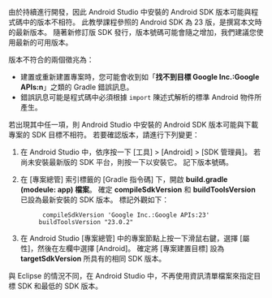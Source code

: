 由於持續進行開發，因此 Android Studio 中安裝的 Android SDK 版本可能與程式碼中的版本不相符。 此教學課程參照的 Android SDK 為 23 版，是撰寫本文時的最新版本。 隨著新修訂版 SDK 發行，版本號碼可能會隨之增加，我們建議您使用最新的可用版本。

版本不符合的兩個徵兆為：

- 建置或重新建置專案時，您可能會收到如「**找不到目標 Google Inc.:Google APIs:n**」之類的 Gradle 錯誤訊息。
- 錯誤訊息可能是程式碼中必須根據 `import` 陳述式解析的標準 Android 物件所產生。

若出現其中任一項，則 Android Studio 中安裝的 Android SDK 版本可能與下載專案的 SDK 目標不相符。 若要確認版本，請進行下列變更：

1. 在 Android Studio 中，依序按一下 [工具]  >  [Android]  >  [SDK 管理員]。 若尚未安裝最新版的 SDK 平台，則按一下以安裝它。 記下版本號碼。
2. 在 [專案總管] 索引標籤的 [Gradle 指令碼] 下，開啟 **build.gradle (modeule: app) 檔案**。 確定 **compileSdkVersion** 和 **buildToolsVersion** 已設為最新安裝的 SDK 版本。 標記外觀如下：

             compileSdkVersion 'Google Inc.:Google APIs:23'
            buildToolsVersion "23.0.2"
3. 在 Android Studio [專案總管] 中的專案節點上按一下滑鼠右鍵，選擇 [屬性]，然後在左欄中選擇 [Android]。 確定將 [專案建置目標] 設為 **targetSdkVersion** 所具有的相同 SDK 版本。

與 Eclipse 的情況不同，在 Android Studio 中，不再使用資訊清單檔案來指定目標 SDK 和最低的 SDK 版本。
